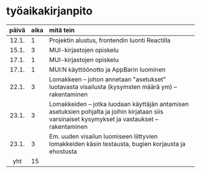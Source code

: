 # työaikakirjanpito

| päivä | aika | mitä tein  |
| :----:|:-----| :-----|
| 12.1. |     1 | Projektin alustus, frontendin luonti Reactilla|
| 15.1. |     3 | MUI-kirjastojen opiskelu|
| 17.1. |     1 | MUI-kirjastojen opiskelu|
| 17.1. |     1 | MUI:N käyttöönotto ja AppBarin luominen|
| 22.1. |     3 | Lomakkeen  &ndash; johon annetaan "asetukset" luotavasta visailusta (kysymsten määrä ym)  &ndash; rakentaminen |
| 23.1. |     3 | Lomakkeiden &ndash; jotka luodaan käyttäjän antamisen asetuksien pohjalta ja joihin kirjataan siis varsinaiset kysymykset ja vastaukset  &ndash; rakentaminen| 
| 23.1. |     3 | Em. uuden visailun luomiseen liittyvien lomakkeiden käsin testausta, bugien korjausta ja ehostusta |
| yht   |  15  || 
